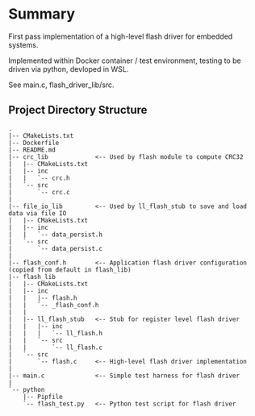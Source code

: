 # Summary

First pass implementation of a high-level flash driver for embedded systems.

Implemented within Docker container / test environment, testing to be driven via python, devloped in WSL.

See main.c, flash_driver_lib/src.

## Project Directory Structure
```
.
|-- CMakeLists.txt
|-- Dockerfile
|-- README.md
|-- crc_lib             <-- Used by flash module to compute CRC32 
|   |-- CMakeLists.txt
|   |-- inc
|   |   `-- crc.h
|   `-- src
|       `-- crc.c
|
|-- file_io_lib         <-- Used by ll_flash_stub to save and load data via file IO
|   |-- CMakeLists.txt
|   |-- inc
|   |   `-- data_persist.h
|   `-- src
|       `-- data_persist.c
|
|-- flash_conf.h        <-- Application flash driver configuration (copied from default in flash_lib)
|-- flash_lib
|   |-- CMakeLists.txt
|   |-- inc
|   |   |-- flash.h
|   |   `-- _flash_conf.h
|   |
|   |-- ll_flash_stub   <-- Stub for register level flash driver
|   |   |-- inc
|   |   |   `-- ll_flash.h
|   |   `-- src
|   |       `-- ll_flash.c
|   `-- src
|       `-- flash.c     <-- High-level flash driver implementation
|
|-- main.c              <-- Simple test harness for flash driver
|  
`-- python
    |-- Pipfile
    `-- flash_test.py   <-- Python test script for flash driver
```